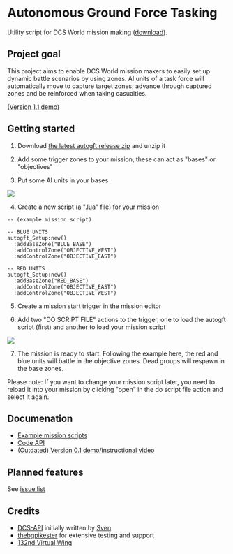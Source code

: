 # Autonomous Ground Force Tasking
Utility script for DCS World mission making ([download](https://github.com/birgersp/dcs-autogft/releases/latest/)).

## Project goal
This project aims to enable DCS World mission makers to easily set up dynamic battle scenarios by using zones. AI units of a task force will automatically move to capture target zones, advance through captured zones and be reinforced when taking casualties.

[(Version 1.1 demo)](https://www.youtube.com/watch?v=Cqv3Mj-Ss58)

## Getting started
1. Download [the latest autogft release zip](https://github.com/birgersp/dcs-autogft/releases/latest/) and unzip it 

2. Add some trigger zones to your mission, these can act as "bases" or "objectives" 

3. Put some AI units in your bases
<img src="http://i.imgur.com/GuYEOLj.jpg"/>

4. Create a new script (a ".lua" file) for your mission

```
-- (example mission script)

-- BLUE UNITS
autogft_Setup:new()
  :addBaseZone("BLUE_BASE")
  :addControlZone("OBJECTIVE_WEST")
  :addControlZone("OBJECTIVE_EAST")

-- RED UNITS
autogft_Setup:new()
  :addBaseZone("RED_BASE")
  :addControlZone("OBJECTIVE_EAST")
  :addControlZone("OBJECTIVE_WEST")
```

5. Create a mission start trigger in the mission editor 

6. Add two "DO SCRIPT FILE" actions to the trigger, one to load the autogft script (first) and another to load your mission script
<img src="http://i.imgur.com/8enqsoo.jpg"/>

7. The mission is ready to start. Following the example here, the red and blue units will battle in the objective zones. Dead groups will respawn in the base zones. 

Please note: If you want to change your mission script later, you need to reload it into your mission by clicking "open" in the do script file action and select it again. 

## Documenation
- [Example mission scripts](https://github.com/birgersp/dcs-autogft/tree/master/examples)
- [Code API](https://birgersp.github.io/dcs-autogft/)
- [(Outdated) Version 0.1 demo/instructional video](https://www.youtube.com/watch?v=bmTS60qrF5g)

## Planned features
See [issue list](https://github.com/birgersp/dcs-autogft/issues)

## Credits
- [DCS-API](https://github.com/FlightControl-Master/DCS-API) initially written by [Sven](https://github.com/FlightControl-Master)
- [thebgpikester](https://github.com/thebgpikester) for extensive testing and support
- [132nd Virtual Wing](http://www.132virtualwing.org/)
